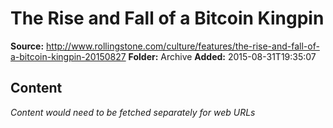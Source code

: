# The Rise and Fall of a Bitcoin Kingpin

**Source:** http://www.rollingstone.com/culture/features/the-rise-and-fall-of-a-bitcoin-kingpin-20150827
**Folder:** Archive
**Added:** 2015-08-31T19:35:07




## Content
*Content would need to be fetched separately for web URLs*
